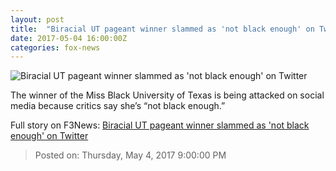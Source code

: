 ```yaml
---
layout: post
title:  "Biracial UT pageant winner slammed as 'not black enough' on Twitter"
date: 2017-05-04 16:00:00Z
categories: fox-news
---
```


![Biracial UT pageant winner slammed as 'not black enough' on Twitter](http://www.foxnews.com/content/dam/fox-news/logo/og-fn-foxnews.jpg)

The winner of the Miss Black University of Texas is being attacked on social media because critics say she’s “not black enough.”


Full story on F3News: [Biracial UT pageant winner slammed as 'not black enough' on Twitter](http://www.f3nws.com/n/gYRJ)

> Posted on: Thursday, May 4, 2017 9:00:00 PM
